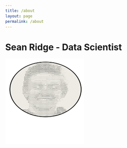 ```yaml
---
title: /about
layout: page
permalink: /about
---
```




#    Sean Ridge - Data Scientist
<img src="/assets/avatar.svg" alt="image" width="250" height="270" />
